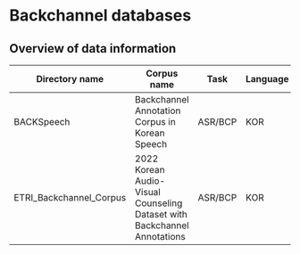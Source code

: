 
# Backchannel databases

## Overview of data information

| Directory name          | Corpus name                                                                                                     | Task                    | Language      | 
|-------------------------|-----------------------------------------------------------------------------------------------------------------|-------------------------| ------------- |
| BACKSpeech              | Backchannel Annotation Corpus in Korean Speech                                                                  | ASR/BCP                 | KOR           |
| ETRI_Backchannel_Corpus | 2022 Korean Audio-Visual Counseling Dataset with Backchannel Annotations                                        | ASR/BCP                 | KOR           | 
